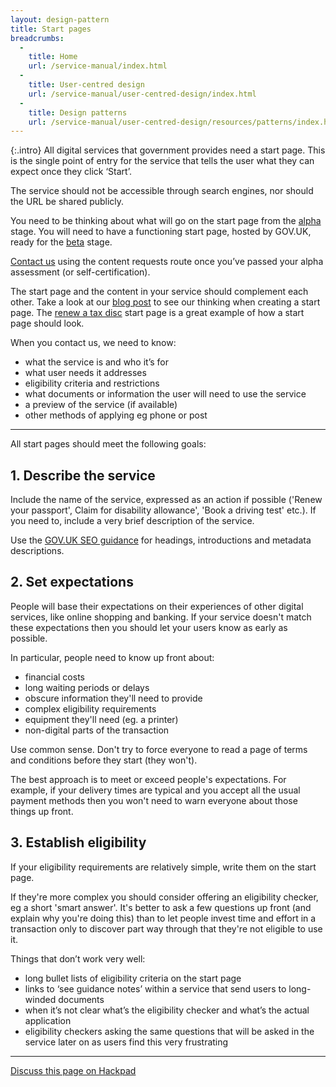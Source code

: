 ```yaml
---
layout: design-pattern
title: Start pages
breadcrumbs:
  -
    title: Home
    url: /service-manual/index.html
  -
    title: User-centred design
    url: /service-manual/user-centred-design/index.html
  -
    title: Design patterns
    url: /service-manual/user-centred-design/resources/patterns/index.html
---
```


{:.intro}
All digital services that government provides need a start page. This is the single point of entry for the service that tells the user what they can expect once they click ‘Start’. 


The service should not be accessible through search engines, nor should the URL be shared publicly.

You need to be thinking about what will go on the start page from the [alpha](/service-manual/phases/alpha.html) stage. You will need to have a functioning start page, hosted by GOV.UK, ready for the [beta](/service-manual/phases/beta.html) stage. 

[Contact us](https://www.gov.uk/contact/govuk) using the content requests route once you’ve passed your alpha assessment (or self-certification).

The start page and the content in your service should complement each other. Take a look at our [blog post](https://designnotes.blog.gov.uk/2013/11/14/start-page-discovery/) to see our thinking when creating a start page. The [renew a tax disc](https://www.gov.uk/tax-disc) start page is a great example of how a start page should look.

When you contact us, we need to know:

* what the service is and who it’s for
* what user needs it addresses
* eligibility criteria and restrictions
* what documents or information the user will need to use the service
* a preview of the service (if available)
* other methods of applying eg phone or post

 
---

All start pages should meet the following goals:

## 1. Describe the service

Include the name of the service, expressed as an action if possible ('Renew your passport', Claim for disability allowance', 'Book a driving test' etc.). If you need to, include a very brief description of the service.

Use the [GOV.UK SEO guidance](https://www.gov.uk/designprinciples/seo) for headings, introductions and metadata descriptions.


## 2. Set expectations

People will base their expectations on their experiences of other digital services, like online shopping and banking.
If your service doesn't match these expectations then you should let your users know as early as possible.

In particular, people need to know up front about:

* financial costs
* long waiting periods or delays
* obscure information they'll need to provide
* complex eligibility requirements
* equipment they'll need (eg. a printer)
* non-digital parts of the transaction

Use common sense. Don't try to force everyone to read a page of terms and conditions before they start (they won't).

The best approach is to meet or exceed people's expectations. For example, if your delivery times are typical and you accept all the usual payment methods then you won't need to warn everyone about those things up front.


## 3. Establish eligibility

If your eligibility requirements are relatively simple, write them on the start page.

If they're more complex you should consider offering an eligibility checker, eg a short 'smart answer'.
It's better to ask a few questions up front (and explain why you're doing this) than to let people invest time and effort in a transaction only to discover part way through that they're not eligible to use it.

Things that don’t work very well:

* long bullet lists of eligibility criteria on the start page
* links to ‘see guidance notes’ within a service that send users to long-winded documents
* when it’s not clear what’s the eligibility checker and what’s the actual application 
* eligibility checkers asking the same questions that will be asked in the service later on as users find this very frustrating

---

[Discuss this page on Hackpad](https://designpatterns.hackpad.com/Transaction-start-pages-8fitVQYufJX)

 





